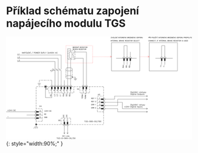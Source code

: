 # Příklad schématu zapojení napájecího modulu TGS

![Example schematic](../img/TGS-560-50_100_schematic.webp){: style="width:90%;" }
